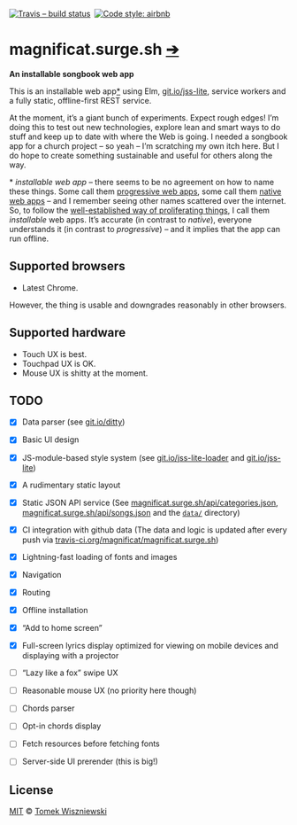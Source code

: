 [![Travis – build status
](https://img.shields.io/travis/magnificat/magnificat.surge.sh/master.svg?style=flat-square
)](https://travis-ci.org/magnificat/magnificat.surge.sh
) [![Code style: airbnb
](https://img.shields.io/badge/code%20style-airbnb-777777.svg?style=flat-square
)](https://github.com/airbnb/javascript
)


# magnificat.surge.sh [➔](https://magnificat.surge.sh)

**An installable songbook web app**

This is an installable web app[\*](#installable-web-app) using Elm, [git.io/jss-lite](git.io/jss-lite), service workers and a fully static, offline-first REST service.

At the moment, it’s a giant bunch of experiments. Expect rough edges! I’m doing this to test out new technologies, explore lean and smart ways to do stuff and keep up to date with where the Web is going. I needed a songbook app for a church project – so yeah – I’m scratching my own itch here. But I do hope to create something sustainable and useful for others along the way.

<a id="installable-web-app">\* *installable web app* – there seems to be no agreement on how to name these things. Some call them [progressive web apps](https://developers.google.com/web/progressive-web-apps), some call them [native web apps](https://blog.andyet.com/2015/01/22/native-web-apps/) – and I remember seeing other names scattered over the internet. So, to follow the [well-established way of proliferating things](https://imgs.xkcd.com/comics/standards.png), I call them *installable* web apps. It’s accurate (in contrast to *native*), everyone understands it (in contrast to *progressive*) – and it implies that the app can run offline.


## Supported browsers

* Latest Chrome.

However, the thing is usable and downgrades reasonably in other browsers.


## Supported hardware

* Touch UX is best.
* Touchpad UX is OK.
* Mouse UX is shitty at the moment.


## TODO

* [x] Data parser (see [git.io/ditty](https://git.io/ditty))
* [x] Basic UI design
* [x] JS-module-based style system (see [git.io/jss-lite-loader](https://git.io/jss-lite-loader) and [git.io/jss-lite](https://git.io/jss-lite))
* [x] A rudimentary static layout
* [x] Static JSON API service (See [magnificat.surge.sh/api/categories.json](https://magnificat.surge.sh/api/categories.json),  [magnificat.surge.sh/api/songs.json](https://magnificat.surge.sh/api/songs.json) and the [`data/`](./data) directory)
* [x] CI integration with github data (The data and logic is updated after every push via [travis-ci.org/magnificat/magnificat.surge.sh](https://travis-ci.org/magnificat/magnificat.surge.sh))
* [x] Lightning-fast loading of fonts and images
* [x] Navigation
* [x] Routing
* [x] Offline installation
* [x] “Add to home screen”
* [x] Full-screen lyrics display optimized for viewing on mobile devices and displaying with a projector
* [ ] “Lazy like a fox” swipe UX
* [ ] Reasonable mouse UX (no priority here though)
* [ ] Chords parser
* [ ] Opt-in chords display
* [ ] Fetch resources before fetching fonts
* [ ] Server-side UI prerender (this is big!)


## License

[MIT](./License.md) © [Tomek Wiszniewski](https://github.com/tomekwi)
